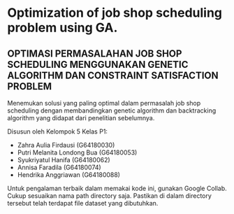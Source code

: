 # Optimization of job shop scheduling problem using GA.
## OPTIMASI PERMASALAHAN JOB SHOP SCHEDULING MENGGUNAKAN GENETIC ALGORITHM DAN CONSTRAINT SATISFACTION PROBLEM

Menemukan solusi yang paling optimal dalam permasalah job shop scheduling dengan membandingkan genetic algorithm dan backtracking algorithm yang didapat dari penelitian sebelumnya.


Disusun oleh Kelompok 5 Kelas P1:

- Zahra Aulia Firdausi	    	(G64180030)
- Putri Melanita Londong Bua	(G64180053)
- Syukriyatul Hanifa		    	(G64180062)
- Annisa Faradila		         	(G64180074)
- Hendrika Anggriawan		      (G64180088)

Untuk pengalaman terbaik dalam memakai kode ini, gunakan Google Collab. Cukup sesuaikan nama path directory saja. Pastikan di dalam directory tersebut telah terdapat file dataset yang dibutuhkan.

